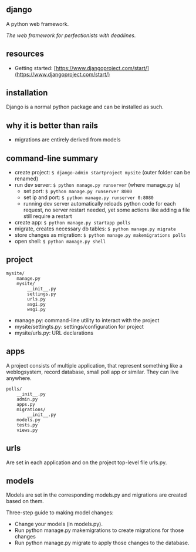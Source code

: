 ## django

A python web framework.

_The web framework for perfectionists with deadlines._
## resources
- Getting started: [https://www.djangoproject.com/start/](https://www.djangoproject.com/start/)

## installation

Django is a normal python package and can be installed as such.

## why it is better than rails
- migrations are entirely derived from models

## command-line summary

- create project: `$ django-admin startproject mysite` (outer folder can be renamed)
- run dev server: `$ python manage.py runserver` (where manage.py is)
  - set port: `$ python manage.py runserver 8080`
  - set ip and port: `$ python manage.py runserver 0:8080`
  - running dev server automatically reloads python code for each request, no server restart needed, yet some actions like adding a file still require a restart
- create app: `$ python manage.py startapp polls`
- migrate, creates necessary db tables: `$ python manage.py migrate`
- store changes as migration: `$ python manage.py makemigrations polls`
- open shell: `$ python manage.py shell`

## project

```
mysite/
    manage.py
    mysite/
        __init__.py
        settings.py
        urls.py
        asgi.py
        wsgi.py
```

- manage.py: command-line utility to interact with the project
- mysite/settingts.py: settings/configuration for project
- mysite/urls.py: URL declarations

## apps

A project consists of multiple application, that represent something like a weblogsystem, record database, small poll app or similar.
They can live anywhere.

```
polls/
    __init__.py
    admin.py
    apps.py
    migrations/
        __init__.py
    models.py
    tests.py
    views.py
```

## urls
Are set in each application and on the project top-level file urls.py.

## models

Models are set in the corresponding models.py and migrations are created based on them.

Three-step guide to making model changes:
- Change your models (in models.py).
- Run python manage.py makemigrations to create migrations for those changes
- Run python manage.py migrate to apply those changes to the database.
